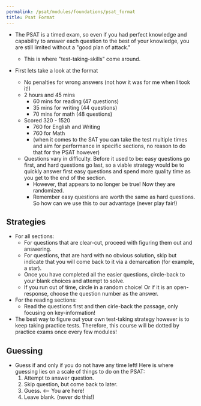 ```yaml
---
permalink: /psat/modules/foundations/psat_format
title: Psat Format
---
```


* The PSAT is a timed exam, so even if you had perfect knowledge and capability to answer each question to the best of your knowledge, you are still limited without a "good plan of attack."
  * This is where "test-taking-skills" come around.

* First lets take a look at the format
  * No penalties for wrong answers (not how it was for me when I took it!)
  * 2 hours and 45 mins
    * 60 mins for reading (47 questions)
    * 35 mins for writing (44 questions)
    * 70 mins for math (48 questions)
  * Scored 320 - 1520
    * 760 for English and Writing
    * 760 for Math
    * (when it comes to the SAT you can take the test multiple times and aim for performance in specific sections, no reason to do that for the PSAT however)
  * Questions vary in difficulty. Before it used to be: easy questions go first, and hard questions go last, so a viable strategy would be to quickly answer first easy questions and spend more quality time as you get to the end of the section. 
    * However, that appears to no longer be true! Now they are randomized.
    * Remember easy questions are worth the same as hard questions. So how can we use this to our advantage (never play fair!)

## Strategies

* For all sections:
  * For questions that are clear-cut, proceed with figuring them out and answering.
  * For questions, that are hard with no obvious solution, skip but indicate that you will come back to it via a demarcation (for example, a star).
  * Once you have completed all the easier questions, circle-back to your blank choices and attempt to solve.
  * If you run out of time, circle in a random choice! Or if it is an open-response, choose the question number as the answer.
* For the reading sections:
  * Read the questions first and then cirle-back the passage, only focusing on key-information!
* The best way to figure out your own test-taking strategy however is to keep taking practice tests. Therefore, this course will be dotted by practice exams once every few modules!

## Guessing

* Guess if and only if you do not have any time left! Here is where guessing lies on a scale of things to do on the PSAT:
  1. Attempt to answer question.
  2. Skip question, but come back to later.
  3. Guess. <-- You are here!
  4. Leave blank. (never do this!)